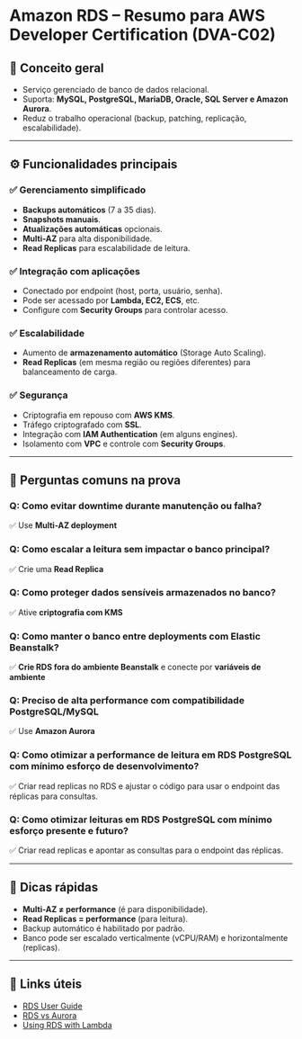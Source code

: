 # Amazon RDS – Resumo para AWS Developer Certification (DVA-C02)

## 🧠 Conceito geral
- Serviço gerenciado de banco de dados relacional.
- Suporta: **MySQL, PostgreSQL, MariaDB, Oracle, SQL Server e Amazon Aurora**.
- Reduz o trabalho operacional (backup, patching, replicação, escalabilidade).

---

## ⚙️ Funcionalidades principais

### ✅ Gerenciamento simplificado
- **Backups automáticos** (7 a 35 dias).
- **Snapshots manuais**.
- **Atualizações automáticas** opcionais.
- **Multi-AZ** para alta disponibilidade.
- **Read Replicas** para escalabilidade de leitura.

### ✅ Integração com aplicações
- Conectado por endpoint (host, porta, usuário, senha).
- Pode ser acessado por **Lambda, EC2, ECS**, etc.
- Configure com **Security Groups** para controlar acesso.

### ✅ Escalabilidade
- Aumento de **armazenamento automático** (Storage Auto Scaling).
- **Read Replicas** (em mesma região ou regiões diferentes) para balanceamento de carga.

### ✅ Segurança
- Criptografia em repouso com **AWS KMS**.
- Tráfego criptografado com **SSL**.
- Integração com **IAM Authentication** (em alguns engines).
- Isolamento com **VPC** e controle com **Security Groups**.

---

## 🧪 Perguntas comuns na prova

### Q: Como evitar downtime durante manutenção ou falha?
✅ Use **Multi-AZ deployment**

### Q: Como escalar a leitura sem impactar o banco principal?
✅ Crie uma **Read Replica**

### Q: Como proteger dados sensíveis armazenados no banco?
✅ Ative **criptografia com KMS**

### Q: Como manter o banco entre deployments com Elastic Beanstalk?
✅ **Crie RDS fora do ambiente Beanstalk** e conecte por **variáveis de ambiente**

### Q: Preciso de alta performance com compatibilidade PostgreSQL/MySQL
✅ Use **Amazon Aurora**

### Q: Como otimizar a performance de leitura em RDS PostgreSQL com mínimo esforço de desenvolvimento?
✅ Criar read replicas no RDS e ajustar o código para usar o endpoint das réplicas para consultas.

### Q: Como otimizar leituras em RDS PostgreSQL com mínimo esforço presente e futuro?
✅ Criar read replicas e apontar as consultas para o endpoint das réplicas.

---

## 📌 Dicas rápidas
- **Multi-AZ ≠ performance** (é para disponibilidade).
- **Read Replicas = performance** (para leitura).
- Backup automático é habilitado por padrão.
- Banco pode ser escalado verticalmente (vCPU/RAM) e horizontalmente (replicas).

---

## 🔗 Links úteis
- [RDS User Guide](https://docs.aws.amazon.com/AmazonRDS/latest/UserGuide/Welcome.html)
- [RDS vs Aurora](https://docs.aws.amazon.com/AmazonRDS/latest/AuroraUserGuide/aurora-compare.html)
- [Using RDS with Lambda](https://docs.aws.amazon.com/lambda/latest/dg/services-rds-tutorial.html)
